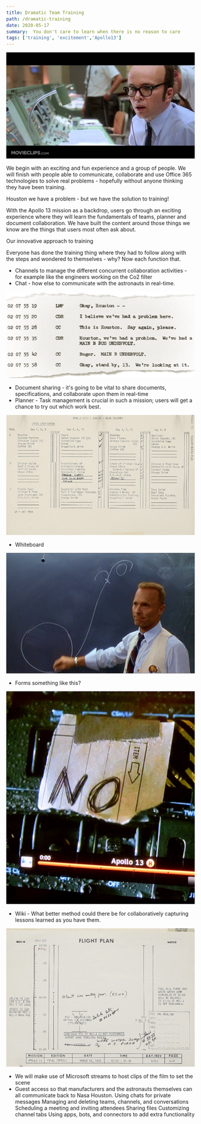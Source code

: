 ```yaml
---
title: Dramatic Team Training
path: /dramatic-training
date: 2020-05-17
summary:  You don't care to learn when there is no reason to care  
tags: ['training', 'excitement','Apollo13']
---
```


![problem](./images/problem.jpg)
 
We begin with an exciting and fun experience and a group of people. We will finish with people able to communicate, collaborate and use Office 365 technologies to solve real problems - hopefully without anyone thinking they have been training.

Houston we have a problem - but we have the solution to training!

With the Apollo 13 mission as a backdrop, users go through an exciting experience where they will learn the fundamentals of teams, planner and document collaboration. We have built the content around those things we know are the things that users most often ask about.

Our innovative approach to training 

Everyone has done the training thing where they had to follow along with the steps and wondered to themselves - why? Now each function that. 

* Channels to manage the different concurrent collaboration activities - for example like the engineers working on the Co2 filter 
* Chat - how else to communicate with the astronauts in real-time.

![chat](./images/apollo13chat.jpg)

* Document sharing - it's going to be vital to share documents, specifications, and collaborate upon them in real-time
* Planner  - Task management is crucial in such a mission; users will get a chance to try out which work best. 

![blackboard](./images/planner.png)

* Whiteboard 

![blackboard](./images/whiteboard.png)

* Forms something like this?

![blackboard](./images/no.jpg)


* Wiki -  What better method could there be for collaboratively capturing lessons learned as you have them. 

![something like a wiki](./images/wiki.png)


* We will make use of Microsoft streams to host clips of the film to set the scene 
* Guest access so that manufacturers and the astronauts themselves can all communicate back to Nasa Houston.
Using chats for private messages
Managing and deleting teams, channels, and conversations
Scheduling a meeting and inviting attendees
Sharing files
Customizing channel tabs
Using apps, bots, and connectors to add extra functionality